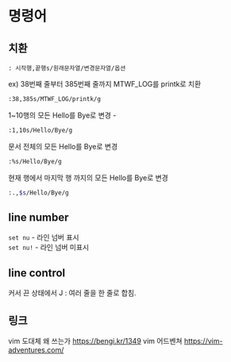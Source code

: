 # 명령어
## 치환
```
: 시작행,끝행s/원래문자열/변경문자열/옵션 
```
ex)
38번째 줄부터 385번째 줄까지 MTWF_LOG를 printk로 치환
``` bash
:38,385s/MTWF_LOG/printk/g
```
1~10행의 모든 Hello를 Bye로 변경 - 
``` bash
:1,10s/Hello/Bye/g
```
문서 전체의 모든 Hello를 Bye로 변경
``` bash
:%s/Hello/Bye/g
```
현재 행에서 마지막 행 까지의 모든 Hello를 Bye로 변경
``` bash
:.,$s/Hello/Bye/g
```
## line number
`set nu` - 라인 넘버 표시  
`set nu!` - 라인 넘버 미표시

## line control
커서 끈 상태에서 J : 여러 줄을 한 줄로 합침.

## 링크
vim 도대체 왜 쓰는가
https://bengi.kr/1349
vim 어드벤쳐
https://vim-adventures.com/